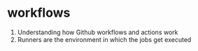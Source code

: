 # workflows

1. Understanding how Github workflows and actions work
2. Runners are the environment in which the jobs get executed 
